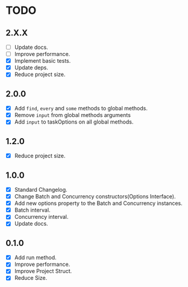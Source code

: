 # TODO

## 2.X.X
- [ ] Update docs.
- [ ] Improve performance.
- [x] Implement basic tests.
- [x] Update deps.
- [x] Reduce project size.

## 2.0.0

- [x] Add `find`, `every` and `some` methods to global methods.
- [x] Remove `input` from global methods arguments
- [x] Add `input` to taskOptions on all global methods.

## 1.2.0

- [x] Reduce project size.

## 1.0.0

- [x] Standard Changelog.
- [x] Change Batch and Concurrency constructors(Options Interface).
- [x] Add new options property to the Batch and Concurrency instances.
- [x] Batch interval.
- [x] Concurrency interval.
- [x] Update docs.

## 0.1.0

- [x] Add run method.
- [x] Improve performance.
- [x] Improve Project Struct.
- [x] Reduce Size.
